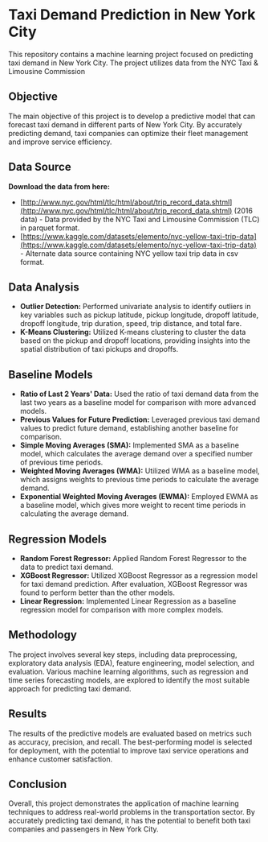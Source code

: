 # Taxi Demand Prediction in New York City

This repository contains a machine learning project focused on predicting taxi demand in New York City. The project utilizes data from the NYC Taxi & Limousine Commission

## Objective
The main objective of this project is to develop a predictive model that can forecast taxi demand in different parts of New York City. By accurately predicting demand, taxi companies can optimize their fleet management and improve service efficiency.


## Data Source
__Download the data from here:__  
- [http://www.nyc.gov/html/tlc/html/about/trip_record_data.shtml](http://www.nyc.gov/html/tlc/html/about/trip_record_data.shtml) (2016 data) - Data provided by the NYC Taxi and Limousine Commission (TLC) in parquet format.
- [https://www.kaggle.com/datasets/elemento/nyc-yellow-taxi-trip-data](https://www.kaggle.com/datasets/elemento/nyc-yellow-taxi-trip-data) - Alternate data source containing NYC yellow taxi trip data in csv format.



## Data Analysis
- **Outlier Detection:** Performed univariate analysis to identify outliers in key variables such as pickup latitude, pickup longitude, dropoff latitude, dropoff longitude, trip duration, speed, trip distance, and total fare.
- **K-Means Clustering:** Utilized K-means clustering to cluster the data based on the pickup and dropoff locations, providing insights into the spatial distribution of taxi pickups and dropoffs.

## Baseline Models
- **Ratio of Last 2 Years' Data:** Used the ratio of taxi demand data from the last two years as a baseline model for comparison with more advanced models.
- **Previous Values for Future Prediction:** Leveraged previous taxi demand values to predict future demand, establishing another baseline for comparison.
- **Simple Moving Averages (SMA):** Implemented SMA as a baseline model, which calculates the average demand over a specified number of previous time periods.
- **Weighted Moving Averages (WMA):** Utilized WMA as a baseline model, which assigns weights to previous time periods to calculate the average demand.
- **Exponential Weighted Moving Averages (EWMA):** Employed EWMA as a baseline model, which gives more weight to recent time periods in calculating the average demand.

## Regression Models
- **Random Forest Regressor:** Applied Random Forest Regressor to the data to predict taxi demand.
- **XGBoost Regressor:** Utilized XGBoost Regressor as a regression model for taxi demand prediction. After evaluation, XGBoost Regressor was found to perform better than the other models.
- **Linear Regression:** Implemented Linear Regression as a baseline regression model for comparison with more complex models.

## Methodology
The project involves several key steps, including data preprocessing, exploratory data analysis (EDA), feature engineering, model selection, and evaluation. Various machine learning algorithms, such as regression and time series forecasting models, are explored to identify the most suitable approach for predicting taxi demand.

## Results
The results of the predictive models are evaluated based on metrics such as accuracy, precision, and recall. The best-performing model is selected for deployment, with the potential to improve taxi service operations and enhance customer satisfaction.

## Conclusion
Overall, this project demonstrates the application of machine learning techniques to address real-world problems in the transportation sector. By accurately predicting taxi demand, it has the potential to benefit both taxi companies and passengers in New York City.
